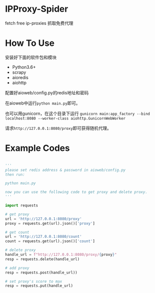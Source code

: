 
# IPProxy-Spider

fetch free ip-proxies
抓取免费代理

# How To Use

安装好下面的软件包和模块

- Python3.6+
- scrapy
- aioredis
- aiohttp

配置好aioweb/config.py的redis地址和密码

在aioweb中运行`python main.py`即可。

也可以用gunicorn，在这个目录下运行
`gunicorn main:app_factory --bind localhost:8080 --worker-class aiohttp.GunicornWebWorker`

请求`http://127.0.0.1:8080/proxy`即可获得随机代理。

# Example Codes

```python

'''
please set redis address & password in aioweb/config.py
then run:

python main.py

now you can use the following code to get proxy and delete proxy.
'''

import requests

# get proxy
url = 'http://127.0.0.1:8080/proxy'
proxy = requests.get(url).json()['proxy']

# get count
url = 'http://127.0.0.1:8080/count'
count = requests.get(url).json()['count']

# delete proxy
handle_url = f"http://127.0.0.1:8080/proxy/{proxy}"
resp = requests.delete(handle_url)

# add proxy
resp = requests.post(handle_url))

# set proxy's score to max
resp = requests.put(handle_url)

```
